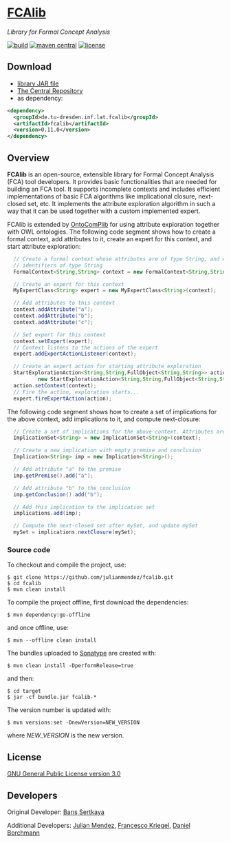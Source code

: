 # [FCAlib](https://julianmendez.github.io/fcalib/)

*Library for Formal Concept Analysis*

[![build](https://github.com/julianmendez/fcalib/workflows/Java%20CI/badge.svg)](https://github.com/julianmendez/fcalib/actions)
[![maven central](https://maven-badges.herokuapp.com/maven-central/de.tu-dresden.inf.lat.fcalib/fcalib/badge.svg)](https://search.maven.org/#search|ga|1|g%3A%22de.tu-dresden.inf.lat.fcalib%22)
[![license](https://img.shields.io/badge/license-LGPL%203.0-blue.svg)](https://www.gnu.org/licenses/lgpl-3.0.txt)


## Download

* [library JAR file](https://sourceforge.net/projects/latitude/files/fcalib/0.11.0/fcalib-0.11.0.jar/download)
* [The Central Repository](https://repo1.maven.org/maven2/de/tu-dresden/inf/lat/fcalib/)
* as dependency:

```xml
<dependency>
  <groupId>de.tu-dresden.inf.lat.fcalib</groupId>
  <artifactId>fcalib</artifactId>
  <version>0.11.0</version>
</dependency>
```


## Overview

**FCAlib** is an open-source, extensible library for Formal Concept Analysis (FCA) tool developers. It provides basic functionalities that are needed for building an FCA tool. It supports incomplete contexts and includes efficient implementations of basic FCA algorithms like implicational closure, next-closed set, etc. It implements the attribute exploration algorithm in such a way that it can be used together with a custom implemented expert.

FCAlib is extended by [OntoComPlib](https://julianmendez.github.io/ontocomplib/) for using attribute exploration together with OWL ontologies. The following code segment shows how to create a formal context, add attributes to it, create an expert for this context, and start attribute exploration:

```java
  // Create a formal context whose attributes are of type String, and whose objects have
  // identifiers of type String
  FormalContext<String,String> context = new FormalContext<String,String>();

  // Create an expert for this context
  MyExpertClass<String> expert = new MyExpertClass<String>(context);

  // Add attributes to this context
  context.addAttribute("a");
  context.addAttribute("b");
  context.addAttribute("c");

  // Set expert for this context
  context.setExpert(expert);
  // Context listens to the actions of the expert
  expert.addExpertActionListener(context);

  // Create an expert action for starting attribute exploration
  StartExplorationAction<String,String,FullObject<String,String>> action =
          new StartExplorationAction<String,String,FullObject<String,String>>();
  action.setContext(context);
  // Fire the action, exploration starts...
  expert.fireExpertAction(action);
```

The following code segment shows how to create a set of implications for the
above context, add implications to it, and compute next-closure:

```java
  // Create a set of implications for the above context. Attributes are of type String
  ImplicationSet<String> = new ImplicationSet<String>(context);

  // Create a new implication with empty premise and conclusion
  Implication<String> imp = new Implication<String>();

  // Add attribute "a" to the premise
  imp.getPremise().add("a");

  // Add attribute "b" to the conclusion
  imp.getConclusion().add("b");

  // Add this implication to the implication set
  implications.add(imp);

  // Compute the next-closed set after mySet, and update mySet
  mySet = implications.nextClosure(mySet);
```


### Source code

To checkout and compile the project, use:

```
$ git clone https://github.com/julianmendez/fcalib.git
$ cd fcalib
$ mvn clean install
```

To compile the project offline, first download the dependencies:

```
$ mvn dependency:go-offline
```

and once offline, use:

```
$ mvn --offline clean install
```

The bundles uploaded to [Sonatype](https://oss.sonatype.org/) are created with:

```
$ mvn clean install -DperformRelease=true
```

and then:

```
$ cd target
$ jar -cf bundle.jar fcalib-*
```

The version number is updated with:

```
$ mvn versions:set -DnewVersion=NEW_VERSION
```

where *NEW_VERSION* is the new version.


## License

[GNU General Public License version 3.0](https://www.gnu.org/licenses/gpl-3.0.txt)


## Developers

Original Developer: [Barış Sertkaya](https://www.informatik.fb2.frankfurt-university.de/~sertkaya/)

Additional Developers: [Julian Mendez](https://julianmendez.github.io), [Francesco Kriegel](https://github.com/francesco-kriegel), [Daniel Borchmann](https://github.com/exot)


